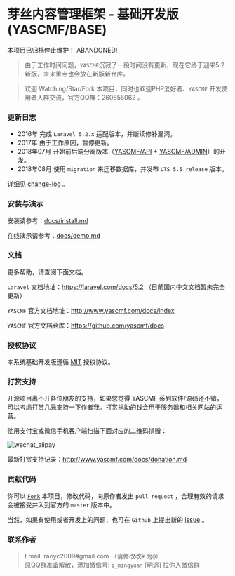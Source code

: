 # 芽丝内容管理框架 - 基础开发版(YASCMF/BASE)


本项目已归档停止维护！
ABANDONED!


>   由于工作时间问题，`YASCMF`沉寂了一段时间没有更新，现在它终于迎来5.2新版，未来重点也会放在新版新仓库。

>   欢迎 Watching/Star/Fork 本项目，同时也欢迎PHP爱好者、`YASCMF` 开发使用者入群交流，官方QQ群：260655062 。

### 更新日志

- 2016年 完成 `Laravel 5.2.x` 适配版本，并断续修补漏洞。
- 2017年 由于工作原因，暂停更新。
- 2018年07月 开始前后端分离版本（[YASCMF/API](https://github.com/yascmf/api) + [YASCMF/ADMIN](https://github.com/yascmf/admin)）的开发。
- 2018年08月 使用 `migration` 来迁移数据库，并发布 `LTS 5.5 release` 版本。

详细见 [change-log](https://github.com/yascmf/docs/blob/master/change-log.md) 。

### 安装与演示

安装请参考：[docs/install.md](http://www.yascmf.com/docs/install.md)

在线演示请参考：[docs/demo.md](http://www.yascmf.com/docs/demo.md)

### 文档

更多帮助，请查阅下面文档。

`Laravel` 文档地址：https://laravel.com/docs/5.2 （目前国内中文文档暂未完全更新）

`YASCMF` 官方文档地址：http://www.yascmf.com/docs/index

`YASCMF` 官方文档仓库：https://github.com/yascmf/docs

### 授权协议

本系统基础开发版遵循 [MIT](http://opensource.org/licenses/MIT) 授权协议。

### 打赏支持

开源项目离不开各位朋友的支持，如果您觉得 YASCMF 系列软件/源码还不错，可以考虑打赏几元支持一下作者我。打赏捐助的钱会用于服务器和相关网站的运营。

使用支付宝或微信手机客户端扫描下面对应的二维码捐赠：

![wechat_alipay](http://www.yascmf.com/assets/wechat_alipay.jpg)

最新打赏支持记录：http://www.yascmf.com/docs/donation.md


### 贡献代码

你可以 [`Fork`](https://github.com/yascmf/base/fork) 本项目，修改代码，向原作者发出 `pull request` ，合理有效的请求会被接受并入到官方的 `master` 版本中。

当然，如果有使用或者开发上的问题，也可在 `Github` 上提出新的 [issue](https://github.com/yascmf/base/issues/new) 。

### 联系作者

>   Email: raoyc2009#gmail.com （请修改改`#` 为`@`）  
>   原QQ群准备解散，添加微信号: `i_mingyuan` [明远] 拉你入微信群
